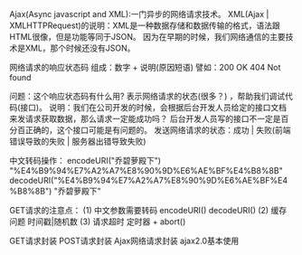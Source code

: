 Ajax(Async javascript and XML):一门异步的网络请求技术。
XML(Ajax | XMLHTTPRequest)的说明：XML是一种数据存储和数据传输的格式，语法跟HTML很像，但是功能等同于JSON。 因为在早期的时候，我们网络通信的主要技术是XML，那个时候还没有JSON。

网络请求的响应状态码
组成：数字 + 说明(原因短语)
譬如：200   OK
     404   Not found 

问题：这个响应状态码有什么用? 表示网络请求的状态(很多？) ，帮助我们调试代码(接口)。
说明：我们在公司开发的时候，会根据后台开发人员给定的接口文档来发请求获取数据，那么请求一定能成功吗？
     后台开发人员写的接口不一定是百分百正确的，这个接口可能是有问题的。
     发送网络请求的状态：成功 | 失败(前端错误导致的失败 | 服务器出错导致失败)


中文转码操作：
encodeURI("乔碧萝殿下")                                      "%E4%B9%94%E7%A2%A7%E8%90%9D%E6%AE%BF%E4%B8%8B"
decodeURI("%E4%B9%94%E7%A2%A7%E8%90%9D%E6%AE%BF%E4%B8%8B")  "乔碧萝殿下"

GET请求的注意点：
(1) 中文参数需要转码 encodeURI() decodeURI()
(2) 缓存问题        时间戳|随机数
(3) 请求超时        定时器 + abort()


GET请求封装
POST请求封装
Ajax网络请求封装
ajax2.0基本使用
